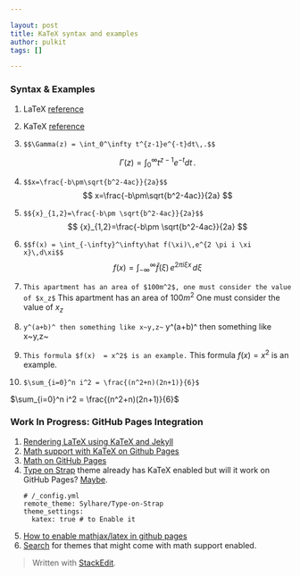 ```yaml
---

layout: post
title: KaTeX syntax and examples
author: pulkit
tags: []

---
```


### Syntax & Examples

1. LaTeX [reference](http://meta.math.stackexchange.com/questions/5020/mathjax-basic-tutorial-and-quick-reference)
2. KaTeX [reference](https://katex.org/docs/supported.html)
3. `$$\Gamma(z) = \int_0^\infty t^{z-1}e^{-t}dt\,.$$`

	$$
	\Gamma(z) = \int_0^\infty t^{z-1}e^{-t}dt\,.
	$$
4. `$$x=\frac{-b\pm\sqrt{b^2-4ac}}{2a}$$`
	$$
	x=\frac{-b\pm\sqrt{b^2-4ac}}{2a}
	$$
5. `$${x}_{1,2}=\frac{-b\pm \sqrt{b^2-4ac}}{2a}$$`
	$$
	{x}_{1,2}=\frac{-b\pm \sqrt{b^2-4ac}}{2a}  
	$$
6. `$$f(x) = \int_{-\infty}^\infty\hat f(\xi)\,e^{2 \pi i \xi x}\,d\xi$$`
	$$
	f(x) = \int_{-\infty}^\infty\hat f(\xi)\,e^{2 \pi i \xi x}\,d\xi
	$$
7. `This apartment has an area of $100m^2$, one must consider the value of $x_z$`
This apartment has an area of $100m^2$
One must consider the value of $x_z$
8. `y^(a+b)^ then something like x~y,z~`
y^(a+b)^ then something like x~y,z~
9. `This formula $f(x)  = x^2$ is an example.`
This formula $f(x)  = x^2$ is an example.
10. `$\sum_{i=0}^n i^2 = \frac{(n^2+n)(2n+1)}{6}$`

$\sum_{i=0}^n i^2 = \frac{(n^2+n)(2n+1)}{6}$ 

### Work In Progress: GitHub Pages Integration

1. [Rendering LaTeX using KaTeX and Jekyll](https://xuc.me/blog/katex-and-jekyll/)
2. [Math support with KaTeX on Github Pages](https://karas.io/blog/math-support-with-katex-on-github-pages/)
3. [Math on GitHub Pages](http://g14n.info/2014/09/math-on-github-pages/)
4. [Type on Strap](https://github.com/Sylhare/Type-on-Strap) theme already has KaTeX enabled but will it work on GitHub Pages? [Maybe](https://blog.github.com/2017-11-29-use-any-theme-with-github-pages/).
	```
	# /_config.yml
	remote_theme: Sylhare/Type-on-Strap
	theme_settings:
	  katex: true # to Enable it
	```
5. [How to enable mathjax/latex in github pages](https://zishuaiz.github.io/blog/how-to-enable-mathjax-in-github-pages)
6. [Search](https://github.com/search?q=use_math+remote_theme&type=Code) for themes that might come with math support enabled.

> Written with [StackEdit](https://stackedit.io/).

<!--stackedit_data:
eyJoaXN0b3J5IjpbMTkwMDIwNDk0MSw0MTM1MDk1NzksLTE0ND
MwNjg3ODAsMjY0MTM5MTAxLDE1MzU1MzMwOTEsMjA4NDg2NDgw
MCwtMTQ5MTcyNDIzNiwtMTg4MjczMjY5NSwxMjA0MzU1OTA3LC
0xMzA3NDQ5OTE3LC0xOTQxMDMwMTAwLC0xMzkzMjI1ODk1XX0=

-->
<!--stackedit_data:
eyJoaXN0b3J5IjpbLTE3MTA2OTE1MzJdfQ==
-->